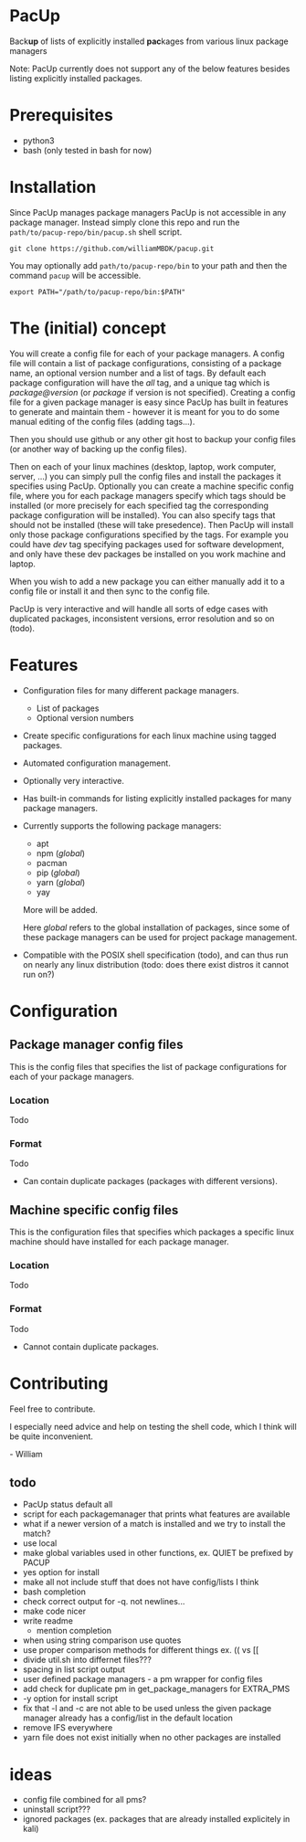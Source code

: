 # PacUp
Back**up** of lists of explicitly installed **pac**kages from various linux package managers

Note: PacUp currently does not support any of the below features besides listing explicitly installed packages.

# Prerequisites
* python3
* bash (only tested in bash for now)

# Installation
Since PacUp manages package managers PacUp is not accessible in any package manager. Instead simply clone this repo and run the `path/to/pacup-repo/bin/pacup.sh` shell script.

```shell
git clone https://github.com/williamMBDK/pacup.git
```

You may optionally add `path/to/pacup-repo/bin` to your path and then the command `pacup` will be accessible.
```shell
export PATH="/path/to/pacup-repo/bin:$PATH"
```

# The (initial) concept 
You will create a config file for each of your package managers.
A config file will contain a list of package configurations, consisting of a package name, an optional version number and a list of tags. By default each package configuration will have the *all* tag, and a unique tag which is *package@version* (or *package* if version is not specified).
Creating a config file for a given package manager is easy since PacUp has built in features to generate and maintain them - however it is meant for you to do some manual editing of the config files (adding tags...).

Then you should use github or any other git host to backup your config files (or another way of backing up the config files).

Then on each of your linux machines (desktop, laptop, work computer, server, ...) you can simply pull the config files and install the packages it specifies using PacUp. Optionally you can create a machine specific config file, where you for each package managers specify which tags should be installed (or more precisely for each specified tag the corresponding package configuration will be installed). You can also specify tags that should not be installed (these will take presedence). Then PacUp will install only those package configurations specified by the tags. For example you could have *dev* tag specifying packages used for software development, and only have these dev packages be installed on you work machine and laptop.

When you wish to add a new package you can either manually add it to a config file or install it and then sync to the config file.

PacUp is very interactive and will handle all sorts of edge cases with duplicated packages, inconsistent versions, error resolution and so on (todo).

# Features
* Configuration files for many different package managers.
    * List of packages
    * Optional version numbers
* Create specific configurations for each linux machine using tagged packages.
* Automated configuration management.
* Optionally very interactive.
* Has built-in commands for listing explicitly installed packages for many package managers.
* Currently supports the following package managers:
    * apt
    * npm (*global*)
    * pacman
    * pip (*global*)
    * yarn (*global*)
    * yay

    More will be added.

    Here *global* refers to the global installation of packages, since some of these package managers can be used for project package management.
* Compatible with the POSIX shell specification (todo), and can thus run on nearly any linux distribution (todo: does there exist distros it cannot run on?)

# Configuration 
## Package manager config files
This is the config files that specifies the list of package configurations for each of your package managers.
### Location
Todo
### Format
Todo
* Can contain duplicate packages (packages with different versions).
## Machine specific config files
This is the configuration files that specifies which packages a specific linux machine should have installed for each package manager.
### Location
Todo
### Format
Todo
* Cannot contain duplicate packages.

# Contributing
Feel free to contribute.

I especially need advice and help on testing the shell code, which I think will be quite inconvenient.

\- William

## todo
- PacUp status default all
- script for each packagemanager that prints what features are available
- what if a newer version of a match is installed and we try to install the match?
- use local
- make global variables used in other functions, ex. QUIET be prefixed by PACUP
- yes option for install
- make all not include stuff that does not have config/lists I think
- bash completion
- check correct output for -q. not newlines...
- make code nicer
- write readme
    - mention completion
- when using string comparison use quotes
- use proper comparison methods for different things ex. (( vs [[
- divide util.sh into differnet files???
- spacing in list script output
- user defined package managers - a pm wrapper for config files
- add check for duplicate pm in get_package_managers for EXTRA_PMS
- -y option for install script
- fix that -l and -c are not able to be used unless the given package manager already has a config/list in the default location
- remove IFS everywhere
- yarn file does not exist initially when no other packages are installed

# ideas
- config file combined for all pms?
- uninstall script???
- ignored packages (ex. packages that are already installed explicitely in kali)
